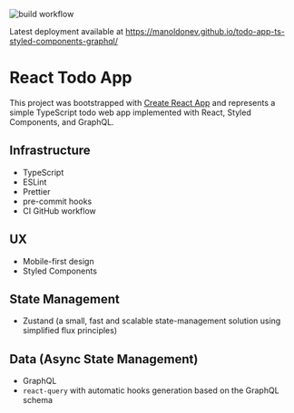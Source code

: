 ![build workflow](https://github.com/manoldonev/todo-app-ts-styled-components-graphql/actions/workflows/main.yml/badge.svg)

Latest deployment available at https://manoldonev.github.io/todo-app-ts-styled-components-graphql/

# React Todo App

This project was bootstrapped with [Create React App](https://github.com/facebook/create-react-app) and represents a simple TypeScript todo web app implemented with React, Styled Components, and GraphQL.

## Infrastructure

- TypeScript
- ESLint
- Prettier
- pre-commit hooks
- CI GitHub workflow

## UX

- Mobile-first design
- Styled Components

## State Management

- Zustand (a small, fast and scalable state-management solution using simplified flux principles)

## Data (Async State Management)

- GraphQL
- `react-query` with automatic hooks generation based on the GraphQL schema
